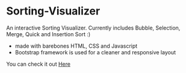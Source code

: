 # Sorting-Visualizer

An interactive Sorting Visualizer. Currently includes Bubble, Selection, Merge, Quick and Insertion Sort :) 

- made with barebones HTML, CSS and Javascript
- Bootstrap framework is used for a cleaner and responsive layout
 
 You can check it out [Here](https://aakarshan-369.github.io/Sorting-Visualizer/)

